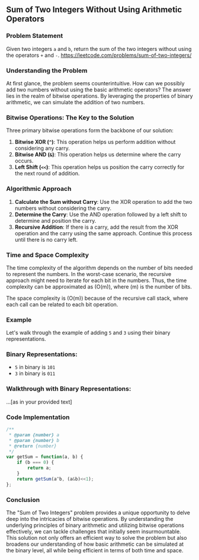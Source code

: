 ## **Sum of Two Integers Without Using Arithmetic Operators**

### **Problem Statement**

Given two integers `a` and `b`, return the sum of the two integers without using the operators `+` and `-`.
https://leetcode.com/problems/sum-of-two-integers/
### **Understanding the Problem**

At first glance, the problem seems counterintuitive. How can we possibly add two numbers without using the basic arithmetic operators? The answer lies in the realm of bitwise operations. By leveraging the properties of binary arithmetic, we can simulate the addition of two numbers.

### **Bitwise Operations: The Key to the Solution**

Three primary bitwise operations form the backbone of our solution:

1. **Bitwise XOR (`^`)**: This operation helps us perform addition without considering any carry.
2. **Bitwise AND (`&`)**: This operation helps us determine where the carry occurs.
3. **Left Shift (`<<`)**: This operation helps us position the carry correctly for the next round of addition.

### **Algorithmic Approach**

1. **Calculate the Sum without Carry**: Use the XOR operation to add the two numbers without considering the carry.
2. **Determine the Carry**: Use the AND operation followed by a left shift to determine and position the carry.
3. **Recursive Addition**: If there is a carry, add the result from the XOR operation and the carry using the same approach. Continue this process until there is no carry left.

### **Time and Space Complexity**

The time complexity of the algorithm depends on the number of bits needed to represent the numbers. In the worst-case scenario, the recursive approach might need to iterate for each bit in the numbers. Thus, the time complexity can be approximated as \(O(m)\), where \(m\) is the number of bits.

The space complexity is \(O(m)\) because of the recursive call stack, where each call can be related to each bit operation.

### **Example**
Let's walk through the example of adding `5` and `3` using their binary representations.

### Binary Representations:
- `5` in binary is `101`
- `3` in binary is `011`

### Walkthrough with Binary Representations:

...[as in your provided text]

### **Code Implementation**

```javascript
/**
 * @param {number} a
 * @param {number} b
 * @return {number}
 */
var getSum = function(a, b) {
    if (b === 0) {
        return a;
    }
    return getSum(a^b, (a&b)<<1);
};
```

### **Conclusion**

The "Sum of Two Integers" problem provides a unique opportunity to delve deep into the intricacies of bitwise operations. By understanding the underlying principles of binary arithmetic and utilizing bitwise operations effectively, we can tackle challenges that initially seem insurmountable. This solution not only offers an efficient way to solve the problem but also broadens our understanding of how basic arithmetic can be simulated at the binary level, all while being efficient in terms of both time and space.
